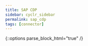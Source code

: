 ```yaml
---
title: SAP CDP
sidebar: cyclr_sidebar
permalink: sap_cdp
tags: [connector]
---
```

{::options parse_block_html="true" /}

